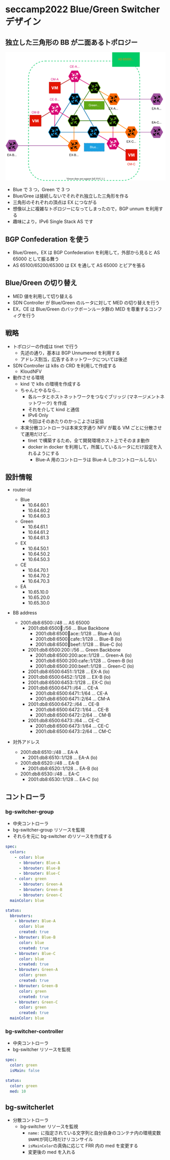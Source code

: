 # seccamp2022 Blue/Green Switcher デザイン
## 独立した三角形の BB が二面あるトポロジー
![topo](./topo.svg)

- Blue で 3 つ，Green で 3 つ
- Blue/Gree は接続しないでそれぞれ独立した三角形を作る
- 三角形のそれぞれの頂点は EX につながる
- 想像以上に複雑なトポロジーになってしまったので，BGP unnum を利用する
- 趣味により，IPv6 Single Stack AS です

## BGP Confederation を使う
- Blue/Green，EX は BGP Confederation を利用して，外部から見ると AS 65000 として振る舞う
- AS 65100/65200/65300 は EX を通して AS 65000 とピアを張る

## Blue/Green の切り替え
- MED 値を利用して切り替える
- SDN Controller が Blue/Green のルータに対して MED の切り替えを行う
- EX，CE は Blue/Green のバックボーンルータ群の MED を尊重するコンフィグを行う

## 戦略
- トポロジーの作成は tinet で行う
    - 先述の通り，基本は BGP Unnumered を利用する
    - アドレス割当，広告するネットワークについては後述
- SDN Controller は k8s の CRD を利用して作成する
    - KloudNFV
- 動作させる環境
    - kind で k8s の環境を作成する
    - ちゃんとやるなら...
        - 各ルータとホストネットワークをつなぐブリッジ (マネージメントネットワーク) を作成
        - それを介して kind と通信
        - IPv6 Only
        - 今回はそのあたりのかっこよさは妥協
    - 本来分散コントローラは本来文字通り NFV が載る VM ごとに分散させて運用だけど...
        - tinet で構築するため，全て開発環境ホスト上でそのまま動作
        - docker in docker を利用して，所属しているルータにだけ設定を入れるようにする
            - Blue-A 用のコントローラは Blue-A しかコントロールしない

## 設計情報
- router-id
    - Blue
        - 10.64.60.1
        - 10.64.60.2
        - 10.64.60.3
    - Green
        - 10.64.61.1
        - 10.64.61.2
        - 10.64.61.3
    - EX
        - 10.64.50.1
        - 10.64.50.2
        - 10.64.50.3
    - CE
        - 10.64.70.1
        - 10.64.70.2
        - 10.64.70.3
    - EA
        - 10.65.10.0
        - 10.65.20.0
        - 10.65.30.0


- BB address
    - 2001:db8:6500::/48 ... AS 65000
        - 2001:db8:6500:100::/56 ... Blue Backbone
            - 2001:db8:6500:100:ace::1/128 ... Blue-A (lo)
            - 2001:db8:6500:100:cafe::1/128 ... Blue-B (lo)
            - 2001:db8:6500:100:beef::1/128 ... Blue-C (lo)
        - 2001:db8:6500:200::/56 ... Green Backbone 
            - 2001:db8:6500:200:ace::1/128 ... Green-A (lo)
            - 2001:db8:6500:200:cafe::1/128 ... Green-B (lo)
            - 2001:db8:6500:200:beef::1/128 ... Green-C (lo)
        - 2001:db8:6500:6451::1/128 ... EX-A (lo)
        - 2001:db8:6500:6452::1/128 ... EX-B (lo)
        - 2001:db8:6500:6453::1/128 ... EX-C (lo)
        - 2001:db8:6500:6471::/64 ... CE-A
            - 2001:db8:6500:6471::1/64 ... CE-A
            - 2001:db8:6500:6471::2/64 ... CM-A
        - 2001:db8:6500:6472::/64 ... CE-B
            - 2001:db8:6500:6472::1/64 ... CE-B
            - 2001:db8:6500:6472::2/64 ... CM-B
        - 2001:db8:6500:6473::/64 ... CE-C
            - 2001:db8:6500:6473::1/64 ... CE-C
            - 2001:db8:6500:6473::2/64 ... CM-C

- 対外アドレス
    - 2001:db8:6510::/48 ... EA-A
        - 2001:db8:6510::1/128 ... EA-A (lo)
    - 2001:db8:6520::/48 ... EA-B
        - 2001:db8:6520::1/128 ... EA-B (lo)
    - 2001:db8:6530::/48 ... EA-C
        - 2001:db8:6530::1/128 ... EA-C (lo)

## コントローラ
### bg-switcher-group
- 中央コントローラ
- bg-switcher-group リソースを監視
- それらを元に bg-switcher のリソースを作成する
```yaml
spec:
  colors:
    - color: blue
      - bbrouter: Blue-A
      - bbrouter: Blue-B
      - bbrouter: Blue-C
    - color: green
      - bbrouter: Green-A
      - bbrouter: Green-B
      - bbrouter: Green-C
  mainColor: blue
```
```yaml
status:
  bbrouters:
    - bbrouter: Blue-A
      color: blue
      created: true
    - bbrouter: Blue-B
      color: blue
      created: true
    - bbrouter: Blue-C
      color: blue
      created: true
    - bbrouter: Green-A
      color: green
      created: true
    - bbrouter: Green-B
      color: green
      created: true
    - bbrouter: Green-C
      color: green
      created: true
  mainColor: blue
```

### bg-switcher-controller
- 中央コントローラ
- bg-switcher リソースを監視
```yaml
spec:
  color: green
  isMain: false
```
```yaml
status:
  color: green
  med: 10
```

## bg-switcherlet
- 分散コントローラ
  - bg-switcher リソースを監視
    - `name:` に指定されている文字列と自分自身のコンテナ内の環境変数`$NAME`が同じ時だけリコンサイル
    - `isMainColor`の真偽に応じて FRR 内の med を変更する
    - 変更後の med を入れる